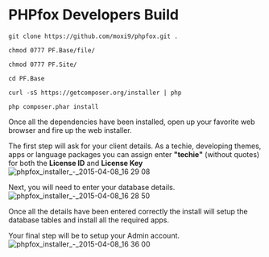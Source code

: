 # PHPfox Developers Build

```
git clone https://github.com/moxi9/phpfox.git .
```

```
chmod 0777 PF.Base/file/
```

```
chmod 0777 PF.Site/
```

```
cd PF.Base
```

```
curl -sS https://getcomposer.org/installer | php
```

```
php composer.phar install
```

Once all the dependencies have been installed, open up your favorite web browser and fire up the web installer.

The first step will ask for your client details. As a techie, developing themes, apps or language packages you can assign enter **"techie"** (without quotes) for both the **License ID** and **License Key**
![phpfox_installer_-_2015-04-08_16 29 08](https://cloud.githubusercontent.com/assets/6339284/7047407/9daa9272-de0c-11e4-9b46-f58354063d5a.png)

Next, you will need to enter your database details.
![phpfox_installer_-_2015-04-08_16 28 50](https://cloud.githubusercontent.com/assets/6339284/7047425/bfa4a94e-de0c-11e4-8b91-461eff8eb932.png)

Once all the details have been entered correctly the install will setup the database tables and install all the required apps.

Your final step will be to setup your Admin account.
![phpfox_installer_-_2015-04-08_16 36 00](https://cloud.githubusercontent.com/assets/6339284/7047535/6863fefe-de0d-11e4-832f-0b1f4782e5b7.png)



